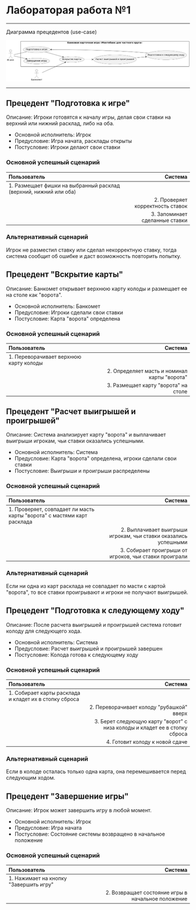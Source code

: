 # Лабораторая работа №1
___

Диаграмма прецедентов (use-case)

![uml диаграмма](uml.png)
___
## Прецедент "Подготовка к игре"

Описание: Игроки готовятся к началу игры, делая свои ставки на верхний или нижний расклад, либо на оба.

* Основной исполнитель: Игрок
* Предусловие: Игра начата, расклады открыты
* Постусловие: Игроки делают свои ставки

### Основной успешный сценарий

|Пользователь|Система|
|:---|---:|
|1\. Размещает фишки на выбранный расклад (верхний, нижний или оба)||
||2\. Проверяет корректность ставок|
||3\. Запоминает сделанные ставки|

### Альтернативный сценарий

Игрок не разместил ставку или сделал некорректную ставку, тогда система сообщит об ошибке и даст возможность повторить попытку.

## Прецедент "Вскрытие карты"

Описание: Банкомет открывает верхнюю карту колоды и размещает ее на столе как "ворота".

* Основной исполнитель: Банкомет
* Предусловие: Игроки сделали свои ставки
* Постусловие: Карта "ворота" определена

### Основной успешный сценарий

|Пользователь|Система|
|:---|---:|
|1\. Переворачивает верхнюю карту колоды||
||2\. Определяет масть и номинал карты "ворота"|
||3\. Размещает карту "ворота" на столе|

## Прецедент "Расчет выигрышей и проигрышей"

Описание: Система анализирует карту "ворота" и выплачивает выигрыши игрокам, чьи ставки оказались успешными.

* Основной исполнитель: Система
* Предусловие: Карта "ворота" определена, игроки сделали свои ставки
* Постусловие: Выигрыши и проигрыши распределены

### Основной успешный сценарий

|Пользователь|Система|
|:---|---:|
|1\. Проверяет, совпадает ли масть карты "ворота" с мастями карт расклада||
||2\. Выплачивает выигрыши игрокам, чьи ставки оказались успешными|
||3\. Собирает проигрыши от игроков, чьи ставки проиграли|

### Альтернативный сценарий

Если ни одна из карт расклада не совпадает по масти с картой "ворота", то все ставки проигрывают и игроки не получают выигрышей.

## Прецедент "Подготовка к следующему ходу"

Описание: После расчета выигрышей и проигрышей система готовит колоду для следующего хода.

* Основной исполнитель: Система
* Предусловие: Расчет выигрышей и проигрышей завершен
* Постусловие: Колода готова к следующему ходу

### Основной успешный сценарий

|Пользователь|Система|
|:---|---:|
|1\. Собирает карты расклада и кладет их в стопку сброса||
||2\. Переворачивает колоду "рубашкой" вверх|
||3\. Берет следующую карту "ворот" с низа колоды и кладет ее в стопку сброса|
||4\. Готовит колоду к новой сдаче|

### Альтернативный сценарий

Если в колоде осталась только одна карта, она перемешивается перед следующим ходом.

## Прецедент "Завершение игры"

Описание: Игрок может завершить игру в любой момент.

* Основной исполнитель: Игрок
* Предусловие: Игра начата
* Постусловие: Состояние системы возвращено в начальное положение

### Основной успешный сценарий

|Пользователь|Система|
|:---|---:|
|1\. Нажимает на кнопку "Завершить игру"||
||2\. Возвращает состояние игры в начальное положение|
